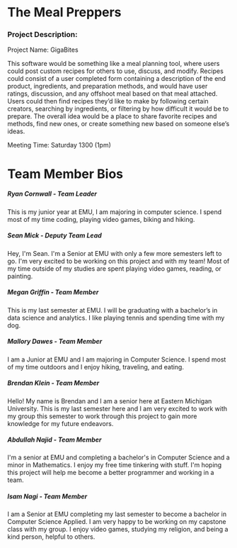 # The Meal Preppers

### Project Description:

Project Name: GigaBites
 
This software would be something like a meal planning tool, where users could post custom recipes for others to use, discuss, and modify. Recipes could consist of a user completed form containing a description of the end product, ingredients, and preparation methods, and would have user ratings, discussion, and any offshoot meal based on that meal attached. Users could then find recipes they’d like to make by following certain creators, searching by ingredients, or filtering by how difficult it would be to prepare. The overall idea would be a place to share favorite recipes and methods, find new ones, or create something new based on someone else’s ideas.

Meeting Time: Saturday 1300 (1pm)

# Team Member Bios

##### Ryan Cornwall - Team Leader

This is my junior year at EMU, I am majoring in computer science. I spend most of my time coding, playing video games, biking and hiking.

##### Sean Mick - Deputy Team Lead

Hey, I'm Sean. I'm a Senior at EMU with only a few more semesters left to go. I'm very excited to be working on this project and with my team! Most of my time outside of my studies are spent playing video games, reading, or painting. 

##### Megan Griffin - Team Member 

This is my last semester at EMU. I will be graduating with a bachelor’s in data science and analytics. I like playing tennis and spending time with my dog.

##### Mallory Dawes - Team Member

I am a Junior at EMU and I am majoring in Computer Science. I spend most of my time outdoors and I enjoy hiking, traveling, and eating.

##### Brendan Klein - Team Member

Hello!  My name is Brendan and I am a senior here at Eastern Michigan University.  This is my last semester here and I am very excited to work with my group this semester to work through this project to gain more knowledge for my future endeavors.

##### Abdullah Najid - Team Member

I'm a senior at EMU and completing a bachelor's in Computer Science and a minor in Mathematics. I enjoy my free time tinkering with stuff. I'm hoping this project will help me become a better programmer and working in a team.

##### Isam Nagi - Team Member

I am a Senior at EMU completing my last semester to become a bachelor in Computer Science Applied. I am very happy to be working on my capstone class with my group. I enjoy video games, studying my religion, and being a kind person, helpful to others.
